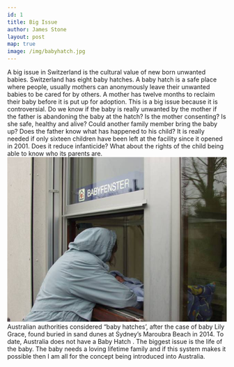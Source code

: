 ```yaml
---
id: 1
title: Big Issue
author: James Stone
layout: post
map: true
image: /img/babyhatch.jpg
---
```

A big issue in Switzerland is the cultural value of new born unwanted babies. Switzerland has eight baby hatches. A baby hatch is a safe place where people, usually mothers can anonymously leave their unwanted babies to be cared for by others. A mother has twelve months to reclaim their baby before it is put up for adoption. This is a big issue because it is controversial.  Do we know if the baby is really unwanted by the mother if the father is abandoning the baby at the hatch?  Is the mother consenting? Is she safe, healthy and alive? Could another family member bring the baby up? Does the father know what has happened to his child? It is really needed if only sixteen children have been left at the facility since it opened in 2001. Does it reduce infanticide? What about the rights of the child being able to know who its parents are. 
![Baby Hatch, Einsiedeln, Switzerland](/img/babyhatch.jpg)
Australian authorities considered “baby hatches’, after the case of baby Lily Grace, found buried in sand dunes at Sydney’s Maroubra Beach in 2014. To date, Australia does not have a Baby Hatch .
The biggest issue is the life of the baby. The baby needs a loving lifetime family and if this system makes it possible then I am all for the concept being introduced into Australia.  
 					
<!--
<div class="quote-with-name">
    <span>Matterhorn Location</span>
    <div id="map"></div>
</div>
-->


<script>$('#map').vectorMap({
    map: 'ch_mill',
    hoverOpacity: 0.7,
    hoverColor: false,
    markerStyle: {
        initial: {
            fill: '#F8E23B',
            stroke: '#383f47'
        }
    },
    regionStyle: {
        initial: {
            fill: "#f2e8b6"
        },
        hover: {
            fill: '#e8b84d'
        }
    },
    backgroundColor: 'rgba(252, 251, 248, 0.75)',
    markers:  [
        {latLng: [45.976389, 7.658333], name: 'Matterhorn'}
    ]
});
</script>